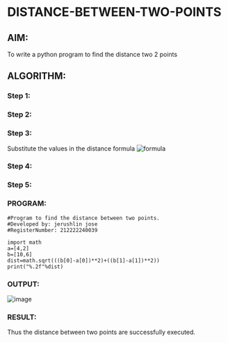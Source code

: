 # DISTANCE-BETWEEN-TWO-POINTS

## AIM:
To write a python program to find the distance two 2 points
## ALGORITHM:
### Step 1: 
### Step 2: 
### Step 3: 
Substitute the values in the distance formula  ![formula](/formula.JPG)
### Step 4: 
### Step 5: 
### PROGRAM:
 ```
 #Program to find the distance between two points.
#Developed by: jerushlin jose
#RegisterNumber: 212222240039

import math
a=[4,2]
b=[10,6]
dist=math.sqrt(((b[0]-a[0])**2)+((b[1]-a[1])**2))
print("%.2f"%dist)

 ```


### OUTPUT:



![image](https://github.com/Jerushli/DISTANCE-BETWEEN-TWO-POINTS/assets/120041243/d094876e-af5c-4168-9547-6c4ac32795bb)




### RESULT:





Thus the distance between two points are successfully executed.
